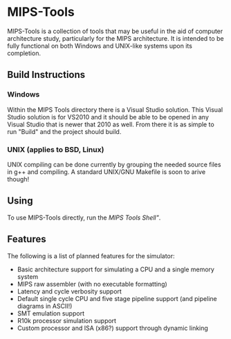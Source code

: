 # MIPS-Tools
MIPS-Tools is a collection of tools that may be useful in the aid of computer architecture study, particularly for the MIPS architecture. It is intended to be fully functional on both Windows and UNIX-like systems upon its completion.

## Build Instructions
### Windows
Within the MIPS Tools directory there is a Visual Studio solution. This Visual Studio solution is for VS2010 and it should be able to be opened in any Visual Studio that is newer that 2010 as well. From there it is as simple to run "Build" and the project should build.

### UNIX (applies to BSD, Linux)
UNIX compiling can be done currently by grouping the needed source files in g++ and compiling. A standard UNIX/GNU Makefile is soon to arive though!

## Using
To use MIPS-Tools directly, run the *MIPS Tools Shell"*.

## Features
The following is a list of planned features for the simulator:
* Basic architecture support for simulating a CPU and a single memory system
* MIPS raw assembler (with no executable formatting)
* Latency and cycle verbosity support
* Default single cycle CPU and five stage pipeline support (and pipeline diagrams in ASCII!)
* SMT emulation support
* R10k processor simulation support
* Custom processor and ISA (x86?) support through dynamic linking
